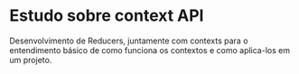 # Estudo sobre context API

<p>
    Desenvolvimento de Reducers, juntamente com contexts para o entendimento básico de como funciona os contextos e como aplica-los em um projeto.
</p>
